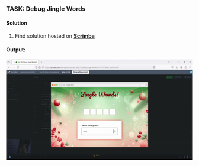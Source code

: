 ### TASK: Debug Jingle Words

#### Solution

1. Find solution hosted on **[Scrimba](https://scrimba.com/learn/javascriptmas/-day-19-debug-jingle-words-co72f4787a4a2c1dd483248cf)**

#### Output:
![The output](../../assets/day-19-submission.gif)
